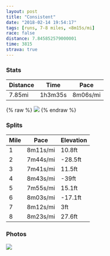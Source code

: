 ```yaml
---
layout: post
title: "Consistent"
date: "2018-02-14 19:54:17"
tags: [runs, 7-8 miles, <8m15s/mi]
race: false
distance: 7.845852579000001
time: 3815
strava: true
---
```


### Stats

| Distance | Time | Pace |
|----------|------|------|
|7.85mi|1h3m35s|8m06s/mi|

{% raw %}
<img src='https://maps.googleapis.com/maps/api/staticmap?maptype=roadmap&path=enc:m{hwFbocbMCgAsMtAwH`M{`@v{@_AdHkIjKie@fgAyIlMyWpl@mYblA_Cx@eJf_@c^deBh@VhMyo@xBwH|@TgCaBEiEua@oK_t@oHiNpLuUdEkGdQi@jEbEpDqD|LbNfHeAhE|EjDm@nD&key=AIzaSyC1MId7bFpkLXNAaYhBSTb8jLyiSqzbDtM&size=800x800&markers=color:yellow|label:S|40.68295,-73.9149&markers=color:green|label:F|40.733650000000004,-73.98597000000001'>
{% endraw %}

### Splits

| Mile | Pace | Elevation |
|------|------|-----------|
|1|8m11s/mi|10.8ft|
|2|7m44s/mi|-28.5ft|
|3|7m41s/mi|11.5ft|
|4|8m43s/mi|-39ft|
|5|7m55s/mi|15.1ft|
|6|8m03s/mi|-17.1ft|
|7|8m12s/mi|3ft|
|8|8m23s/mi|27.6ft|

### Photos
<img src='https://dgtzuqphqg23d.cloudfront.net/Mx3if1M_1qU7wDwlFxbWHj4IY-RurK3574zrcfUlQAY-577x768.jpg'>
